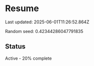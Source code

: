 # Resume

Last updated: 2025-06-01T11:26:52.864Z

Random seed: 0.42344286047791835

## Status

Active - 20% complete